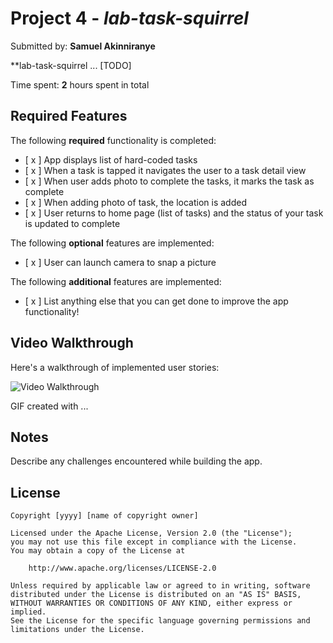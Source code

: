 # Project 4 - *lab-task-squirrel*

Submitted by: **Samuel Akinniranye**

**lab-task-squirrel ... [TODO] 

Time spent: **2** hours spent in total

## Required Features

The following **required** functionality is completed:

- [ x ] App displays list of hard-coded tasks
- [ x ] When a task is tapped it navigates the user to a task detail view
- [ x ] When user adds photo to complete the tasks, it marks the task as complete
- [ x ] When adding photo of task, the location is added
- [ x ] User returns to home page (list of tasks) and the status of your task is updated to complete
 
The following **optional** features are implemented:

- [ x ] User can launch camera to snap a picture	

The following **additional** features are implemented:

- [ x ] List anything else that you can get done to improve the app functionality!

## Video Walkthrough

Here's a walkthrough of implemented user stories:

<img src='./project4.gif' title='Video Walkthrough' width='' alt='Video Walkthrough' />

<!-- Replace this with whatever GIF tool you used! -->
GIF created with ...  
<!-- Recommended tools:
[Kap](https://getkap.co/) for macOS
[ScreenToGif](https://www.screentogif.com/) for Windows
[peek](https://github.com/phw/peek) for Linux. -->

## Notes

Describe any challenges encountered while building the app.

## License

    Copyright [yyyy] [name of copyright owner]

    Licensed under the Apache License, Version 2.0 (the "License");
    you may not use this file except in compliance with the License.
    You may obtain a copy of the License at

        http://www.apache.org/licenses/LICENSE-2.0

    Unless required by applicable law or agreed to in writing, software
    distributed under the License is distributed on an "AS IS" BASIS,
    WITHOUT WARRANTIES OR CONDITIONS OF ANY KIND, either express or implied.
    See the License for the specific language governing permissions and
    limitations under the License.
